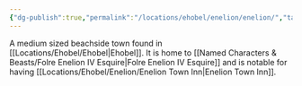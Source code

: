 ```yaml
---
{"dg-publish":true,"permalink":"/locations/ehobel/enelion/enelion/","tags":["Discovered"],"updated":"2025-06-10T19:11:10.928+01:00"}
---
```


A medium sized beachside town found in [[Locations/Ehobel/Ehobel\|Ehobel]]. It is home to [[Named Characters & Beasts/Folre Enelion IV Esquire\|Folre Enelion IV Esquire]] and is notable for having [[Locations/Ehobel/Enelion/Enelion Town Inn\|Enelion Town Inn]]. 